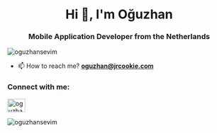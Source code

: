 <h1 align="center">Hi 👋, I'm Oğuzhan</h1>
<h3 align="center">Mobile Application Developer from the Netherlands </h3>

<p align="left"> <img src="https://komarev.com/ghpvc/?username=oguzhansevim&label=Profile%20views&color=0e75b6&style=flat" alt="oguzhansevim" /> </p>

- 📫 How to reach me? **oguzhan@jrcookie.com**

<h3 align="left">Connect with me:</h3>
<p align="left">
<a href="https://linkedin.com/in/oguzhansevim" target="blank"><img align="center" src="https://raw.githubusercontent.com/rahuldkjain/github-profile-readme-generator/master/src/images/icons/Social/linked-in-alt.svg" alt="oguzhansevim" height="30" width="40" /></a>
</p>

<p><img align="left" src="https://github-readme-stats.vercel.app/api/top-langs?username=oguzhansevim&show_icons=true&locale=en&layout=compact" alt="oguzhansevim" /></p>
